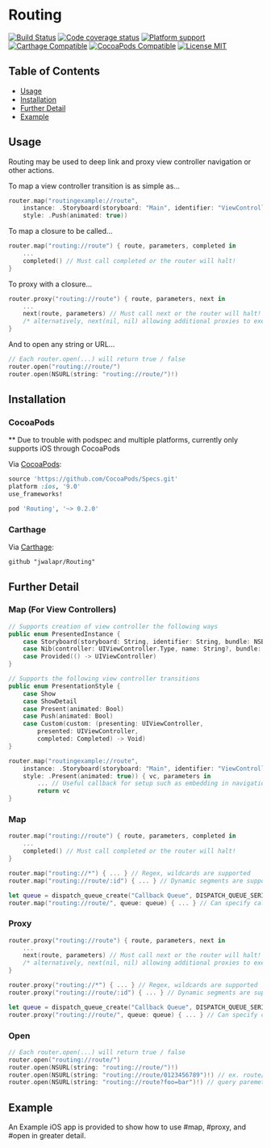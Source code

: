 # Routing

[![Build Status](https://travis-ci.org/jwalapr/Routing.svg?branch=master)](https://travis-ci.org/jwalapr/Routing)
[![Code coverage status](https://img.shields.io/codecov/c/github/jwalapr/Routing.svg?style=flat-square)](http://codecov.io/github/jwalapr/Routing)
[![Platform support](https://img.shields.io/badge/platform-ios%20%7C%20osx%20%7C%20tvos%20%7C%20watchos-lightgrey.svg?style=flat-square)](https://img.shields.io/badge/platform-ios%20%7C%20osx%20%7C%20tvos%20%7C%20watchos-lightgrey.svg?style=flat-square) 
[![Carthage Compatible](https://img.shields.io/badge/Carthage-compatible-4BC51D.svg?style=flat)](https://github.com/Carthage/Carthage)
[![CocoaPods Compatible](https://img.shields.io/cocoapods/v/Routing.svg)](https://cocoapods.org/pods/Routing)
[![License MIT](https://img.shields.io/badge/license-MIT-blue.svg?style=flat-square)](https://github.com/Routing/Routing/blob/master/LICENSE)

## Table of Contents

- [Usage](#usage)
- [Installation](#installation)
- [Further Detail](#further-detail)
- [Example](#example)

## Usage

Routing may be used to deep link and proxy view controller navigation or other actions.

To map a view controller transition is as simple as...

```swift
router.map("routingexample://route",
    instance: .Storyboard(storyboard: "Main", identifier: "ViewController", bundle: nil),
    style: .Push(animated: true))
```

To map a closure to be called...

```swift
router.map("routing://route") { route, parameters, completed in
	...
	completed() // Must call completed or the router will halt!
}
```

To proxy with a closure...

```swift
router.proxy("routing://route") { route, parameters, next in
	...
	next(route, parameters) // Must call next or the router will halt!
	/* alternatively, next(nil, nil) allowing additional proxies to execute */
}
```

And to open any string or URL...

```swift
// Each router.open(...) will return true / false
router.open("routing://route/") 
router.open(NSURL(string: "routing://route/")!) 
```

## Installation

### CocoaPods

** Due to trouble with podspec and multiple platforms, currently only supports iOS through CocoaPods

Via [CocoaPods](https://cocoapods.org/pods/Routing):

```ruby
source 'https://github.com/CocoaPods/Specs.git'
platform :ios, '9.0'
use_frameworks!

pod 'Routing', '~> 0.2.0'
```

### Carthage

Via [Carthage](https://github.com/Carthage/Carthage):

```ogdl
github "jwalapr/Routing"
```

## Further Detail

### Map (For View Controllers)

```swift
// Supports creation of view controller the following ways
public enum PresentedInstance {
    case Storyboard(storyboard: String, identifier: String, bundle: NSBundle?)
    case Nib(controller: UIViewController.Type, name: String?, bundle: NSBundle?)
    case Provided(() -> UIViewController)
}

// Supports the following view controller transitions
public enum PresentationStyle {   
    case Show
    case ShowDetail
    case Present(animated: Bool)
    case Push(animated: Bool)
    case Custom(custom: (presenting: UIViewController,
        presented: UIViewController,
        completed: Completed) -> Void)
}

router.map("routingexample://route",
    instance: .Storyboard(storyboard: "Main", identifier: "ViewController", bundle: nil),
    style: .Present(animated: true)) { vc, parameters in
        ... // Useful callback for setup such as embedding in navigation controller
        return vc
}
```

### Map

```swift
router.map("routing://route") { route, parameters, completed in
	...
	completed() // Must call completed or the router will halt!
}

router.map("routing://*") { ... } // Regex, wildcards are supported
router.map("routing://route/:id") { ... } // Dynamic segments are supported

let queue = dispatch_queue_create("Callback Queue", DISPATCH_QUEUE_SERIAL)
router.map("routing://route/", queue: queue) { ... } // Can specify callback queue
```

### Proxy

```swift
router.proxy("routing://route") { route, parameters, next in
	...
	next(route, parameters) // Must call next or the router will halt!
	/* alternatively, next(nil, nil) allowing additional proxies to execute */
}

router.proxy("routing://*") { ... } // Regex, wildcards are supported
router.proxy("routing://route/:id") { ... } // Dynamic segments are supported

let queue = dispatch_queue_create("Callback Queue", DISPATCH_QUEUE_SERIAL)
router.proxy("routing://route/", queue: queue) { ... } // Can specify callback queue
```

### Open

```swift
// Each router.open(...) will return true / false
router.open("routing://route/") 
router.open(NSURL(string: "routing://route/")!) 
router.open(NSURL(string: "routing://route/0123456789")!) // ex. route/:id
router.open(NSURL(string: "routing://route?foo=bar")!) // query paremeters will be passed to mapped closure.
```

## Example

An Example iOS app is provided to show how to use #map, #proxy, and #open in greater detail.
